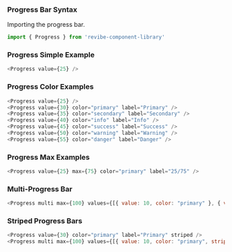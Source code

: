 ### Progress Bar Syntax

Importing the progress bar.
```js static
import { Progress } from 'revibe-component-library'
```

### Progress Simple Example
```js
<Progress value={25} />
```

### Progress Color Examples
```js
<Progress value={25} />
<Progress value={30} color="primary" label="Primary" />
<Progress value={35} color="secondary" label="Secondary" />
<Progress value={40} color="info" label="Info" />
<Progress value={45} color="success" label="Success" />
<Progress value={50} color="warning" label="Warning" />
<Progress value={55} color="danger" label="Danger" />
```

### Progress Max Examples
```js
<Progress value={25} max={75} color="primary" label="25/75" />
```

### Multi-Progress Bar
```js
<Progress multi max={100} values={[{ value: 10, color: "primary" }, { value: 35 }, { value: 15, color: "info", striped: true }]} />
```

### Striped Progress Bars
```js
<Progress value={30} color="primary" label="Primary" striped />
<Progress multi max={100} values={[{ value: 10, color: "primary", striped: true }, { value: 15, color: "info", striped: true }]} />
```